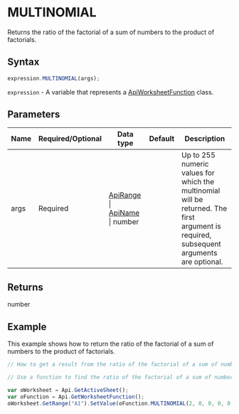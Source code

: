 # MULTINOMIAL

Returns the ratio of the factorial of a sum of numbers to the product of factorials.

## Syntax

```javascript
expression.MULTINOMIAL(args);
```

`expression` - A variable that represents a [ApiWorksheetFunction](../ApiWorksheetFunction.md) class.

## Parameters

| **Name** | **Required/Optional** | **Data type** | **Default** | **Description** |
| ------------- | ------------- | ------------- | ------------- | ------------- |
| args | Required | [ApiRange](../../ApiRange/ApiRange.md) \| [ApiName](../../ApiName/ApiName.md) \| number |  | Up to 255 numeric values for which the multinomial will be returned. The first argument is required, subsequent arguments are optional. |

## Returns

number

## Example

This example shows how to return the ratio of the factorial of a sum of numbers to the product of factorials.

```javascript editor-xlsx
// How to get a result from the ratio of the factorial of a sum of numbers to the product of factorials.

// Use a function to find the ratio of the factorial of a sum of numbers to the product of factorials.

var oWorksheet = Api.GetActiveSheet();
var oFunction = Api.GetWorksheetFunction();
oWorksheet.GetRange("A1").SetValue(oFunction.MULTINOMIAL(2, 0, 0, 0, 0, 3, 0, 0, 0, 0, 4, 0, 0, 0, 0, 5));
```

